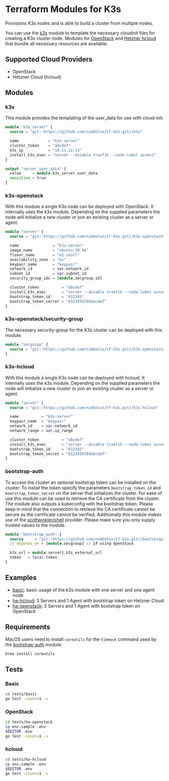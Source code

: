 # Terraform Modules for K3s

Provisions K3s nodes and is able to build a cluster from multiple nodes.

You can use the [k3s](./k3s) module to template the necessary cloudinit files for creating a K3s cluster node.
Modules for [OpenStack](./k3s-openstack) and [Hetzner hcloud](./k3s-hcloud) that bundle all necessary resources are available.

## Supported Cloud Providers
- OpenStack
- Hetzner Cloud (hcloud)

## Modules
### k3s
This module provides the templating of the user_data for use with cloud-init.

```terraform
module "k3s_server" {
  source = "git::https://github.com/nimbolus/tf-k3s.git//k3s"

  name             = "k3s-server"
  cluster_token    = "abcdef"
  k3s_ip           = "10.11.12.13"
  install_k3s_exec = "server --disable traefik --node-label az=ex1"
}

output "server_user_data" {
  value     = module.k3s_server.user_data
  sensitive = true
}
```

### k3s-openstack
With this module a single K3s node can be deployed with OpenStack. It internally uses the k3s module. Depending on the supplied parameters the node will initialize a new cluster or join an existing cluster as a server or agent.

```terraform
module "server" {
  source = "git::https://github.com/nimbolus/tf-k3s.git//k3s-openstack"

  name               = "k3s-server"
  image_name         = "ubuntu-20.04"
  flavor_name        = "m1.small"
  availability_zone  = "ex"
  keypair_name       = "keypair"
  network_id         = var.network_id
  subnet_id          = var.subnet_id
  security_group_ids = [module.secgroup.id]

  cluster_token          = "abcdef"
  install_k3s_exec       = "server --disable traefik --node-label az=ex" // if using bootstrap-auth include "--kube-apiserver-arg=\"enable-bootstrap-token-auth\""
  bootstrap_token_id     = "012345"
  bootstrap_token_secret = "0123456789abcdef"
}
```

### k3s-openstack/security-group
The necessary security-group for the K3s cluster can be deployed with this module.

```terraform
module "secgroup" {
  source = "git::https://github.com/nimbolus/tf-k3s.git//k3s-openstack/security-group"
}
```

### k3s-hcloud
With this module a single K3s node can be deployed with hcloud. It internally uses the k3s module. Depending on the supplied parameters the node will initialize a new cluster or join an existing cluster as a server or agent.

```terraform
module "server" {
  source = "git::https://github.com/nimbolus/tf-k3s.git//k3s-hcloud"

  name          = "k3s-server"
  keypair_name  = "keypair"
  network_id    = var.network_id
  network_range = var.ip_range

  cluster_token          = "abcdef"
  install_k3s_exec       = "server --disable traefik --node-label az=ex" // if using bootstrap-auth include "--kube-apiserver-arg=\"enable-bootstrap-token-auth\"""
  bootstrap_token_id     = "012345"
  bootstrap_token_secret = "0123456789abcdef"
}
```

### bootstrap-auth
To access the cluster an optional bootstrap token can be installed on the cluster. To install the token specify the parameters `bootstrap_token_id` and `bootstrap_token_secret` on the server that initializes the cluster.
For ease of use this module can be used to retrieve the CA certificate from the cluster. The module also outputs a kubeconfig with the bootstrap token.
Please keep in mind that the connection to retrieve the CA certificate cannot be secure as the certificate cannot be verified. Additionally this module makes use of the [scottwinkler/shell](https://github.com/scottwinkler/terraform-provider-shell) provider. Please make sure you only supply trusted values to the module.

```terraform
module "bootstrap_auth" {
  source     = "git::https://github.com/nimbolus/tf-k3s.git//bootstrap-auth"
  // depends_on = [module.secgroup] // if using OpenStack

  k3s_url = module.server1.k3s_external_url
  token   = local.token
}
```

## Examples
- [basic](examples/basic/main.tf): basic usage of the k3s module with one server and one agent node
- [ha-hcloud](examples/ha-hcloud/main.tf): 3 Servers and 1 Agent with bootstrap token on Hetzner Cloud
- [ha-openstack](examples/ha-openstack/main.tf): 3 Servers and 1 Agent with bootstrap token on OpenStack

## Requirements
MacOS users need to install `coreutils` for the `timeout` command used by the [bootstrap-auth](./bootstrap-auth) module:

```sh
brew install coreutils
```

## Tests
### Basic
```sh
cd tests/basic
go test -count=1 -v
```

### OpenStack
```sh
cd tests/ha-openstack
cp env.sample .env
$EDITOR .env
go test -count=1 -v
```

### hcloud
```sh
cd tests/ha-hcloud
cp env.sample .env
$EDITOR .env
go test -count=1 -v
```
